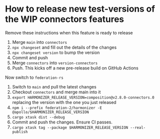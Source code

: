 # How to release new test-versions of the WIP connectors features

Remove these instructions when this feature is ready to release

1. Merge `main` into `connectors`
2. `npx changeset` and fill out the details of the changes
3. `npx changeset version` to bump the version
4. Commit and push
5. Merge `connectors` into `version-connectors`
6. Push. This kicks off a new pre-release build on GitHub Actions

Now switch to `federation-rs`

1. Switch to `main` and pull the latest changes
2. Checkout `connectors` and merge main into it
3. `export HARMONIZER_RELEASE_VERSION=composition@v2.8.0-connectors.0` replacing the version with the one you just released
4. `npm i --prefix federation-2/harmonizer -E @apollo/$HARMONIZER_RELEASE_VERSION`
5. `cargo xtask dist --debug`
6. Commit and push the changes. Ensure CI passes.
7. `cargo xtask tag --package $HARMONIZER_RELEASE_VERSION --real-publish`
